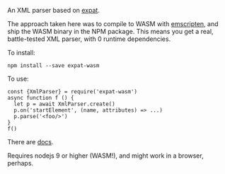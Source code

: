 An XML parser based on [expat](https://github.com/libexpat/libexpat).

The approach taken here was to compile to WASM with
[emscripten](https://kripken.github.io/emscripten-site/index.html),
and ship the WASM binary in the NPM package.  This means you get a real,
battle-tested XML parser, with 0 runtime dependencies.

To install:

    npm install --save expat-wasm

To use:

    const {XmlParser} = require('expat-wasm')
    async function f () {
      let p = await XmlParser.create()
      p.on('startElement', (name, attributes) => ...)
      p.parse('<foo/>')
    }
    f()

There are [docs](https://hildjj.github.io/expat-wasm/).

Requires nodejs 9 or higher (WASM!), and might work in a browser, perhaps.
